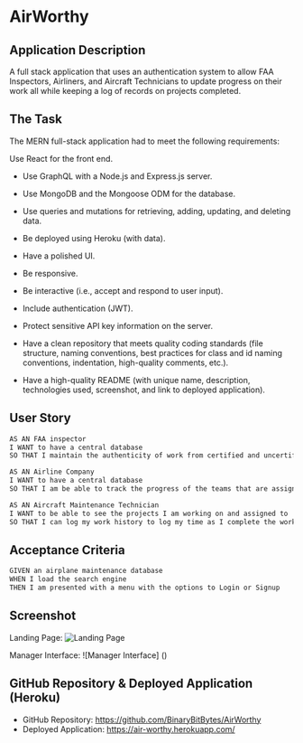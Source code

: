 # AirWorthy

## Application Description

A full stack application that uses an authentication system to allow FAA Inspectors, Airliners, and Aircraft Technicians to update progress on their work all while keeping a log of records on projects completed.

## The Task

The MERN full-stack application had to meet the following requirements:

Use React for the front end.

* Use GraphQL with a Node.js and Express.js server.

* Use MongoDB and the Mongoose ODM for the database.

* Use queries and mutations for retrieving, adding, updating, and deleting data.

* Be deployed using Heroku (with data).

* Have a polished UI.

* Be responsive.

* Be interactive (i.e., accept and respond to user input).

* Include authentication (JWT).

* Protect sensitive API key information on the server.

* Have a clean repository that meets quality coding standards (file structure, naming conventions, best practices for class and id naming conventions, indentation, high-quality comments, etc.).

* Have a high-quality README (with unique name, description, technologies used, screenshot, and link to deployed application).

## User Story

```md
AS AN FAA inspector 
I WANT to have a central database
SO THAT I maintain the authenticity of work from certified and uncertified technicians.

AS AN Airline Company 
I WANT to have a central database
SO THAT I am be able to track the progress of the teams that are assigned to maintenance of our aircraft.

AS AN Aircraft Maintenance Technician 
I WANT to be able to see the projects I am working on and assigned to
SO THAT I can log my work history to log my time as I complete the work I do on the aircraft.
```
## Acceptance Criteria

```md
GIVEN an airplane maintenance database
WHEN I load the search engine
THEN I am presented with a menu with the options to Login or Signup
```
## Screenshot

Landing Page:
![Landing Page](./assets/images/AirWorthy_Landing.png)

Manager Interface:
![Manager Interface] ()

## GitHub Repository & Deployed Application (Heroku)

* GitHub Repository: <https://github.com/BinaryBitBytes/AirWorthy>
* Deployed Application: <https://air-worthy.herokuapp.com/>